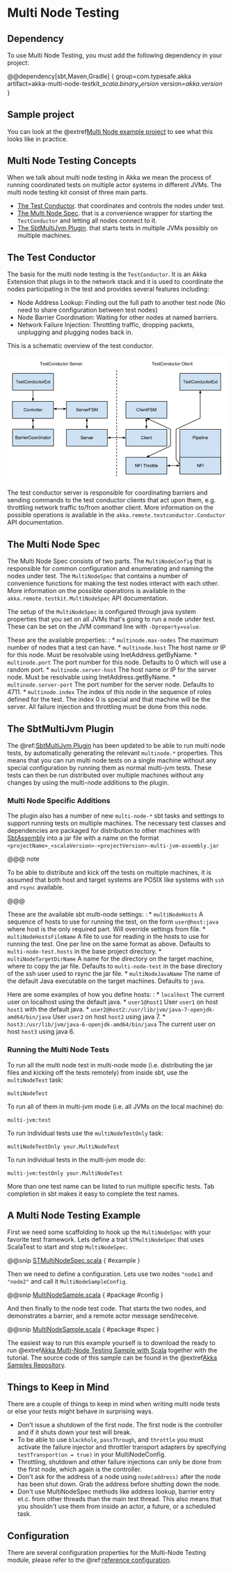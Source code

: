 # Multi Node Testing

## Dependency

To use Multi Node Testing, you must add the following dependency in your project:

@@dependency[sbt,Maven,Gradle] {
  group=com.typesafe.akka
  artifact=akka-multi-node-testkit_$scala.binary_version$
  version=$akka.version$
}

## Sample project

You can look at the
@extref[Multi Node example project](samples:akka-samples-multi-node)
to see what this looks like in practice.

## Multi Node Testing Concepts

When we talk about multi node testing in Akka we mean the process of running coordinated tests on multiple actor
systems in different JVMs. The multi node testing kit consist of three main parts.

 * [The Test Conductor](#the-test-conductor). that coordinates and controls the nodes under test.
 * [The Multi Node Spec](#the-multi-node-spec). that is a convenience wrapper for starting the `TestConductor` and letting all
nodes connect to it.
 * [The SbtMultiJvm Plugin](#the-sbtmultijvm-plugin). that starts tests in multiple JVMs possibly on multiple machines.

## The Test Conductor

The basis for the multi node testing is the `TestConductor`. It is an Akka Extension that plugs in to the
network stack and it is used to coordinate the nodes participating in the test and provides several features
including:

 * Node Address Lookup: Finding out the full path to another test node (No need to share configuration between
test nodes)
 * Node Barrier Coordination: Waiting for other nodes at named barriers.
 * Network Failure Injection: Throttling traffic, dropping packets, unplugging and plugging nodes back in.

This is a schematic overview of the test conductor.

![akka-remote-testconductor.png](./images/akka-remote-testconductor.png)

The test conductor server is responsible for coordinating barriers and sending commands to the test conductor
clients that act upon them, e.g. throttling network traffic to/from another client. More information on the
possible operations is available in the `akka.remote.testconductor.Conductor` API documentation.

## The Multi Node Spec

The Multi Node Spec consists of two parts. The `MultiNodeConfig` that is responsible for common
configuration and enumerating and naming the nodes under test. The `MultiNodeSpec` that contains a number
of convenience functions for making the test nodes interact with each other. More information on the possible
operations is available in the `akka.remote.testkit.MultiNodeSpec` API documentation.

The setup of the `MultiNodeSpec` is configured through java system properties that you set on all JVMs that's going to run a
node under test. These can be set on the JVM command line with `-Dproperty=value`.

These are the available properties:
: 
 * 
   `multinode.max-nodes`
   The maximum number of nodes that a test can have.
 * 
   `multinode.host`
   The host name or IP for this node. Must be resolvable using InetAddress.getByName.
 * 
   `multinode.port`
   The port number for this node. Defaults to 0 which will use a random port.
 * 
   `multinode.server-host`
   The host name or IP for the server node. Must be resolvable using InetAddress.getByName.
 * 
   `multinode.server-port`
   The port number for the server node. Defaults to 4711.
 * 
   `multinode.index`
   The index of this node in the sequence of roles defined for the test. The index 0 is special and that machine
will be the server. All failure injection and throttling must be done from this node.


## The SbtMultiJvm Plugin

The @ref:[SbtMultiJvm Plugin](multi-jvm-testing.md) has been updated to be able to run multi node tests, by
automatically generating the relevant `multinode.*` properties. This means that you can run multi node tests
on a single machine without any special configuration by running them as normal multi-jvm tests. These tests can
then be run distributed over multiple machines without any changes by using the multi-node additions to the
plugin.

### Multi Node Specific Additions

The plugin also has a number of new `multi-node-*` sbt tasks and settings to support running tests on multiple
machines. The necessary test classes and dependencies are packaged for distribution to other machines with
[SbtAssembly](https://github.com/sbt/sbt-assembly) into a jar file with a name on the format
`<projectName>_<scalaVersion>-<projectVersion>-multi-jvm-assembly.jar`

@@@ note

To be able to distribute and kick off the tests on multiple machines, it is assumed that both host and target
systems are POSIX like systems with `ssh` and `rsync` available.

@@@

These are the available sbt multi-node settings:
: 
 * 
   `multiNodeHosts`
   A sequence of hosts to use for running the test, on the form `user@host:java` where host is the only required
part. Will override settings from file.
 * 
   `multiNodeHostsFileName`
   A file to use for reading in the hosts to use for running the test. One per line on the same format as above.
Defaults to `multi-node-test.hosts` in the base project directory.
 * 
   `multiNodeTargetDirName`
   A name for the directory on the target machine, where to copy the jar file. Defaults to `multi-node-test` in
the base directory of the ssh user used to rsync the jar file.
 * 
   `multiNodeJavaName`
   The name of the default Java executable on the target machines. Defaults to `java`.

Here are some examples of how you define hosts:
: 
 * 
   `localhost`
   The current user on localhost using the default java.
 * 
   `user1@host1`
   User `user1` on host `host1` with the default java.
 * 
   `user2@host2:/usr/lib/jvm/java-7-openjdk-amd64/bin/java`
   User `user2` on host `host2` using java 7.
 * 
   `host3:/usr/lib/jvm/java-6-openjdk-amd64/bin/java`
   The current user on host `host3` using java 6.


### Running the Multi Node Tests

To run all the multi node test in multi-node mode (i.e. distributing the jar files and kicking off the tests
remotely) from inside sbt, use the `multiNodeTest` task:

```none
multiNodeTest
```

To run all of them in multi-jvm mode (i.e. all JVMs on the local machine) do:

```none
multi-jvm:test
```

To run individual tests use the `multiNodeTestOnly` task:

```none
multiNodeTestOnly your.MultiNodeTest
```

To run individual tests in the multi-jvm mode do:

```none
multi-jvm:testOnly your.MultiNodeTest
```

More than one test name can be listed to run multiple specific tests. Tab completion in sbt makes it easy to
complete the test names.

## A Multi Node Testing Example

First we need some scaffolding to hook up the `MultiNodeSpec` with your favorite test framework. Lets define a trait
`STMultiNodeSpec` that uses ScalaTest to start and stop `MultiNodeSpec`.

@@snip [STMultiNodeSpec.scala]($akka$/akka-remote-tests/src/test/scala/akka/remote/testkit/STMultiNodeSpec.scala) { #example }

Then we need to define a configuration. Lets use two nodes `"node1` and `"node2"` and call it
`MultiNodeSampleConfig`.

@@snip [MultiNodeSample.scala]($akka$/akka-remote-tests/src/multi-jvm/scala/akka/remote/sample/MultiNodeSample.scala) { #package #config }

And then finally to the node test code. That starts the two nodes, and demonstrates a barrier, and a remote actor
message send/receive.

@@snip [MultiNodeSample.scala]($akka$/akka-remote-tests/src/multi-jvm/scala/akka/remote/sample/MultiNodeSample.scala) { #package #spec }

The easiest way to run this example yourself is to download the ready to run
@extref[Akka Multi-Node Testing Sample with Scala](ecs:akka-samples-multi-node-scala)
together with the tutorial. The source code of this sample can be found in the @extref[Akka Samples Repository](samples:akka-sample-multi-node-scala).

## Things to Keep in Mind

There are a couple of things to keep in mind when writing multi node tests or else your tests might behave in
surprising ways.

 * Don't issue a shutdown of the first node. The first node is the controller and if it shuts down your test will break.
 * To be able to use `blackhole`, `passThrough`, and `throttle` you must activate the failure injector and
throttler transport adapters by specifying `testTransport(on = true)` in your MultiNodeConfig.
 * Throttling, shutdown and other failure injections can only be done from the first node, which again is the controller.
 * Don't ask for the address of a node using `node(address)` after the node has been shut down. Grab the address before
shutting down the node.
 * Don't use MultiNodeSpec methods like address lookup, barrier entry et.c. from other threads than the main test
thread. This also means that you shouldn't use them from inside an actor, a future, or a scheduled task.

## Configuration

There are several configuration properties for the Multi-Node Testing module, please refer
to the @ref:[reference configuration](general/configuration.md#config-akka-multi-node-testkit).
